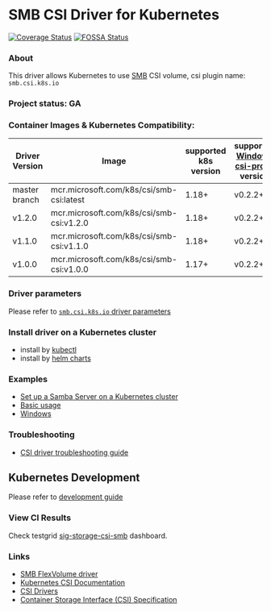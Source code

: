 # SMB CSI Driver for Kubernetes
[![Coverage Status](https://coveralls.io/repos/github/kubernetes-csi/csi-driver-smb/badge.svg?branch=master)](https://coveralls.io/github/kubernetes-csi/csi-driver-smb?branch=master)
[![FOSSA Status](https://app.fossa.io/api/projects/git%2Bgithub.com%2Fkubernetes-csi%2Fcsi-driver-smb.svg?type=shield)](https://app.fossa.io/projects/git%2Bgithub.com%2Fkubernetes-csi%2Fcsi-driver-smb?ref=badge_shield)

### About
This driver allows Kubernetes to use [SMB](https://wiki.wireshark.org/SMB) CSI volume, csi plugin name: `smb.csi.k8s.io`

### Project status: GA

### Container Images & Kubernetes Compatibility:
|Driver Version | Image                                    | supported k8s version | supported [Windows csi-proxy](https://github.com/kubernetes-csi/csi-proxy) version |
|---------------|------------------------------------------|-----------------------|-------------------------------------|
|master branch  |mcr.microsoft.com/k8s/csi/smb-csi:latest  | 1.18+                 | v0.2.2+                             |
|v1.2.0         |mcr.microsoft.com/k8s/csi/smb-csi:v1.2.0  | 1.18+                 | v0.2.2+                             |
|v1.1.0         |mcr.microsoft.com/k8s/csi/smb-csi:v1.1.0  | 1.18+                 | v0.2.2+                             |
|v1.0.0         |mcr.microsoft.com/k8s/csi/smb-csi:v1.0.0  | 1.17+                 | v0.2.2+                             |

### Driver parameters
Please refer to [`smb.csi.k8s.io` driver parameters](./docs/driver-parameters.md)

### Install driver on a Kubernetes cluster
 - install by [kubectl](./docs/install-smb-csi-driver.md)
 - install by [helm charts](./charts)
 
### Examples
 - [Set up a Samba Server on a Kubernetes cluster](./deploy/example/smb-provisioner/)
 - [Basic usage](./deploy/example/e2e_usage.md)
 - [Windows](./deploy/example/windows)

### Troubleshooting
 - [CSI driver troubleshooting guide](./docs/csi-debug.md) 

## Kubernetes Development
Please refer to [development guide](./docs/csi-dev.md)

### View CI Results
Check testgrid [sig-storage-csi-smb](https://testgrid.k8s.io/sig-storage-csi-other) dashboard.

### Links
 - [SMB FlexVolume driver](https://github.com/Azure/kubernetes-volume-drivers/tree/master/flexvolume/smb)
 - [Kubernetes CSI Documentation](https://kubernetes-csi.github.io/docs/)
 - [CSI Drivers](https://github.com/kubernetes-csi/drivers)
 - [Container Storage Interface (CSI) Specification](https://github.com/container-storage-interface/spec)
